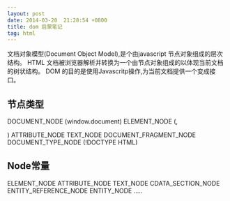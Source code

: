 ```yaml
---
layout: post
date: 2014-03-20  21:28:54 +0800
title: dom 启蒙笔记
tag: html
---
```


文档对象模型(Document Object Model),是个由javascript 节点对象组成的层次结构。
HTML 文档被浏览器解析并转换为一个由节点对象组成的以体现当前文档的树状结构。
DOM 的目的是使用Javascritp操作,为当前文档提供一个变成接口。

## 节点类型

DOCUMENT_NODE (window.document)
ELEMENT_NODE (<body>,<p>)
ATTRIBUTE_NODE
TEXT_NODE
DOCUMENT_FRAGMENT_NODE
DOCUMENT_TYPE_NODE (!DOCTYPE HTML)

## Node常量

ELEMENT_NODE
ATTRIBUTE_NODE
TEXT_NODE
CDATA_SECTION_NODE
ENTITY_REFERENCE_NODE
ENTITY_NODE
.....
